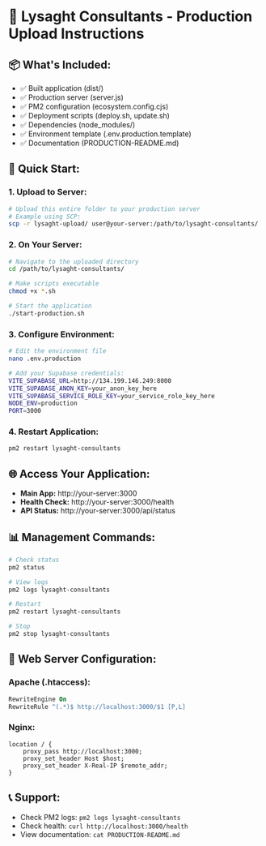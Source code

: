 # 🚀 Lysaght Consultants - Production Upload Instructions

## 📦 What's Included:
- ✅ Built application (dist/)
- ✅ Production server (server.js)
- ✅ PM2 configuration (ecosystem.config.cjs)
- ✅ Deployment scripts (deploy.sh, update.sh)
- ✅ Dependencies (node_modules/)
- ✅ Environment template (.env.production.template)
- ✅ Documentation (PRODUCTION-README.md)

## 🚀 Quick Start:

### 1. Upload to Server:
```bash
# Upload this entire folder to your production server
# Example using SCP:
scp -r lysaght-upload/ user@your-server:/path/to/lysaght-consultants/
```

### 2. On Your Server:
```bash
# Navigate to the uploaded directory
cd /path/to/lysaght-consultants/

# Make scripts executable
chmod +x *.sh

# Start the application
./start-production.sh
```

### 3. Configure Environment:
```bash
# Edit the environment file
nano .env.production

# Add your Supabase credentials:
VITE_SUPABASE_URL=http://134.199.146.249:8000
VITE_SUPABASE_ANON_KEY=your_anon_key_here
VITE_SUPABASE_SERVICE_ROLE_KEY=your_service_role_key_here
NODE_ENV=production
PORT=3000
```

### 4. Restart Application:
```bash
pm2 restart lysaght-consultants
```

## 🌐 Access Your Application:
- **Main App:** http://your-server:3000
- **Health Check:** http://your-server:3000/health
- **API Status:** http://your-server:3000/api/status

## 📊 Management Commands:
```bash
# Check status
pm2 status

# View logs
pm2 logs lysaght-consultants

# Restart
pm2 restart lysaght-consultants

# Stop
pm2 stop lysaght-consultants
```

## 🔧 Web Server Configuration:

### Apache (.htaccess):
```apache
RewriteEngine On
RewriteRule ^(.*)$ http://localhost:3000/$1 [P,L]
```

### Nginx:
```nginx
location / {
    proxy_pass http://localhost:3000;
    proxy_set_header Host $host;
    proxy_set_header X-Real-IP $remote_addr;
}
```

## 📞 Support:
- Check PM2 logs: `pm2 logs lysaght-consultants`
- Check health: `curl http://localhost:3000/health`
- View documentation: `cat PRODUCTION-README.md`
